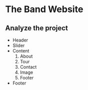 # The Band Website 

## Analyze the project

- Header
- Slider
- Content
	1. About
	2. Tour
	3. Contact
	4. Image
	5. Footer
- Footer